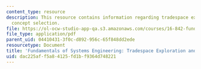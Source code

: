 ```yaml
---
content_type: resource
description: This resource contains information regarding tradespace exploration and
  concept selection.
file: https://ol-ocw-studio-app-qa.s3.amazonaws.com/courses/16-842-fundamentals-of-systems-engineering-fall-2015/dac225aff5a84125fd1bf9364d748221_MIT16_842F15_Ses_5_Design.pdf
file_type: application/pdf
parent_uid: 04410431-3f0c-d892-956c-65f848dd2ede
resourcetype: Document
title: 'Fundamentals of Systems Engineering: Tradespace Exploration and Concept Selection'
uid: dac225af-f5a8-4125-fd1b-f9364d748221
---
```

